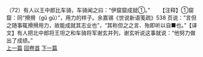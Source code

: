 （72）有人以王中郎比车骑，车骑闻之曰：“伊窟窟成就①。”
　　【注释】①窟窟：同“搰搰（gǔ gǔ）”，用力的样子。余嘉锡《世说新语笺疏》538 页说：”言但之随事辄搰搰用力，故能成就其志业也”，“其称但之之言、殆即听以自■也。”【译文】有人把北中郎将王坦之和车骑将军谢玄并列，谢玄听说这事就说：“他努力做出了成绩。”
<br>[上一篇](09_71) [回卷首](09_00) [下一篇](09_73)
